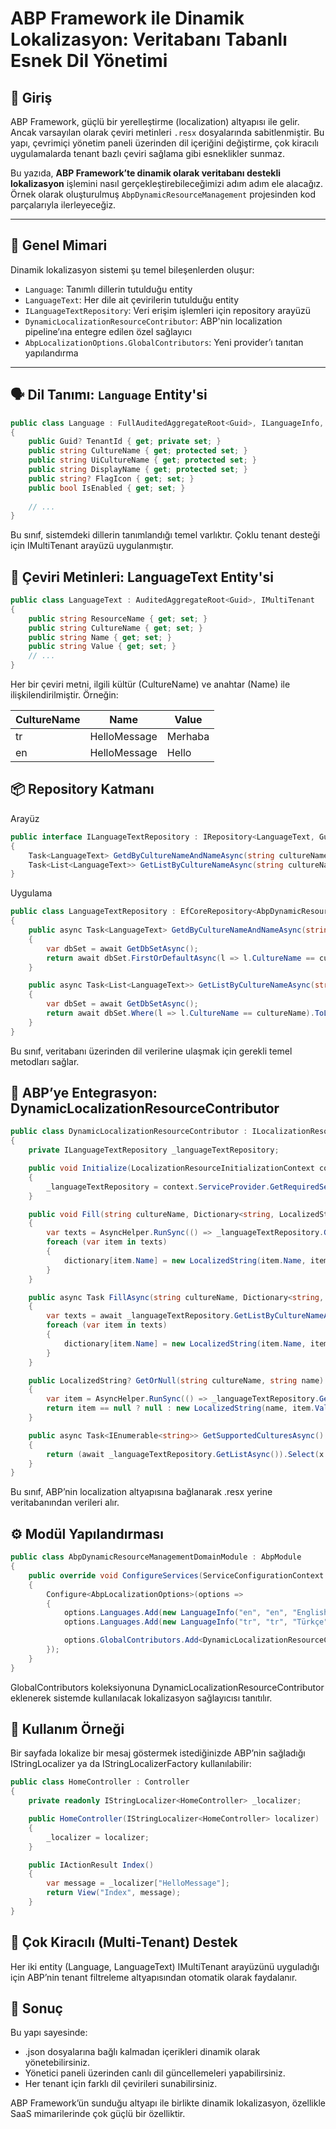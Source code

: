 # ABP Framework ile Dinamik Lokalizasyon: Veritabanı Tabanlı Esnek Dil Yönetimi

## 🎯 Giriş

ABP Framework, güçlü bir yerelleştirme (localization) altyapısı ile gelir. Ancak varsayılan olarak çeviri metinleri `.resx` dosyalarında sabitlenmiştir. Bu yapı, çevrimiçi yönetim paneli üzerinden dil içeriğini değiştirme, çok kiracılı uygulamalarda tenant bazlı çeviri sağlama gibi esneklikler sunmaz.

Bu yazıda, **ABP Framework’te dinamik olarak veritabanı destekli lokalizasyon** işlemini nasıl gerçekleştirebileceğimizi adım adım ele alacağız. Örnek olarak oluşturulmuş `AbpDynamicResourceManagement` projesinden kod parçalarıyla ilerleyeceğiz.

---

## 🧱 Genel Mimari

Dinamik lokalizasyon sistemi şu temel bileşenlerden oluşur:

- `Language`: Tanımlı dillerin tutulduğu entity
- `LanguageText`: Her dile ait çevirilerin tutulduğu entity
- `ILanguageTextRepository`: Veri erişim işlemleri için repository arayüzü
- `DynamicLocalizationResourceContributor`: ABP'nin localization pipeline’ına entegre edilen özel sağlayıcı
- `AbpLocalizationOptions.GlobalContributors`: Yeni provider’ı tanıtan yapılandırma

---

## 🗣️ Dil Tanımı: `Language` Entity'si

```csharp
public class Language : FullAuditedAggregateRoot<Guid>, ILanguageInfo, IMultiTenant
{
    public Guid? TenantId { get; private set; }
    public string CultureName { get; protected set; }
    public string UiCultureName { get; protected set; }
    public string DisplayName { get; protected set; }
    public string? FlagIcon { get; set; }
    public bool IsEnabled { get; set; }
    
    // ...
}
```
Bu sınıf, sistemdeki dillerin tanımlandığı temel varlıktır. Çoklu tenant desteği için IMultiTenant arayüzü uygulanmıştır.

## 📝 Çeviri Metinleri: LanguageText Entity'si

```csharp
public class LanguageText : AuditedAggregateRoot<Guid>, IMultiTenant
{
    public string ResourceName { get; set; }
    public string CultureName { get; set; }
    public string Name { get; set; }
    public string Value { get; set; }
    // ...
}
```

Her bir çeviri metni, ilgili kültür (CultureName) ve anahtar (Name) ile ilişkilendirilmiştir. Örneğin:

| CultureName | Name         | Value   |
| ----------- | ------------ | ------- |
| tr          | HelloMessage | Merhaba |
| en          | HelloMessage | Hello   |


## 📦 Repository Katmanı
Arayüz
```csharp
public interface ILanguageTextRepository : IRepository<LanguageText, Guid>
{
    Task<LanguageText> GetdByCultureNameAndNameAsync(string cultureName, string name);
    Task<List<LanguageText>> GetListByCultureNameAsync(string cultureName);
}
```

Uygulama
```csharp
public class LanguageTextRepository : EfCoreRepository<AbpDynamicResourceManagementDbContext, LanguageText, Guid>, ILanguageTextRepository
{
    public async Task<LanguageText> GetdByCultureNameAndNameAsync(string cultureName, string name)
    {
        var dbSet = await GetDbSetAsync();
        return await dbSet.FirstOrDefaultAsync(l => l.CultureName == cultureName && l.Name == name);
    }

    public async Task<List<LanguageText>> GetListByCultureNameAsync(string cultureName)
    {
        var dbSet = await GetDbSetAsync();
        return await dbSet.Where(l => l.CultureName == cultureName).ToListAsync();
    }
}
```
Bu sınıf, veritabanı üzerinden dil verilerine ulaşmak için gerekli temel metodları sağlar.

## 🧩 ABP’ye Entegrasyon: DynamicLocalizationResourceContributor
```csharp
public class DynamicLocalizationResourceContributor : ILocalizationResourceContributor
{
    private ILanguageTextRepository _languageTextRepository;

    public void Initialize(LocalizationResourceInitializationContext context)
    {
        _languageTextRepository = context.ServiceProvider.GetRequiredService<ILanguageTextRepository>();
    }

    public void Fill(string cultureName, Dictionary<string, LocalizedString> dictionary)
    {
        var texts = AsyncHelper.RunSync(() => _languageTextRepository.GetListByCultureNameAsync(cultureName));
        foreach (var item in texts)
        {
            dictionary[item.Name] = new LocalizedString(item.Name, item.Value);
        }
    }

    public async Task FillAsync(string cultureName, Dictionary<string, LocalizedString> dictionary)
    {
        var texts = await _languageTextRepository.GetListByCultureNameAsync(cultureName);
        foreach (var item in texts)
        {
            dictionary[item.Name] = new LocalizedString(item.Name, item.Value);
        }
    }

    public LocalizedString? GetOrNull(string cultureName, string name)
    {
        var item = AsyncHelper.RunSync(() => _languageTextRepository.GetdByCultureNameAndNameAsync(cultureName, name));
        return item == null ? null : new LocalizedString(name, item.Value);
    }

    public async Task<IEnumerable<string>> GetSupportedCulturesAsync()
    {
        return (await _languageTextRepository.GetListAsync()).Select(x => x.CultureName).Distinct();
    }
}
```

Bu sınıf, ABP’nin localization altyapısına bağlanarak .resx yerine veritabanından verileri alır.

## ⚙️ Modül Yapılandırması
```csharp
public class AbpDynamicResourceManagementDomainModule : AbpModule
{
    public override void ConfigureServices(ServiceConfigurationContext context)
    {
        Configure<AbpLocalizationOptions>(options =>
        {
            options.Languages.Add(new LanguageInfo("en", "en", "English"));
            options.Languages.Add(new LanguageInfo("tr", "tr", "Türkçe"));

            options.GlobalContributors.Add<DynamicLocalizationResourceContributor>();
        });
    }
}
```
GlobalContributors koleksiyonuna DynamicLocalizationResourceContributor eklenerek sistemde kullanılacak lokalizasyon sağlayıcısı tanıtılır.

## 🧪 Kullanım Örneği
Bir sayfada lokalize bir mesaj göstermek istediğinizde ABP’nin sağladığı IStringLocalizer<T> ya da IStringLocalizerFactory kullanılabilir:

```csharp
public class HomeController : Controller
{
    private readonly IStringLocalizer<HomeController> _localizer;

    public HomeController(IStringLocalizer<HomeController> localizer)
    {
        _localizer = localizer;
    }

    public IActionResult Index()
    {
        var message = _localizer["HelloMessage"];
        return View("Index", message);
    }
}
```

## 🧩 Çok Kiracılı (Multi-Tenant) Destek
Her iki entity (Language, LanguageText) IMultiTenant arayüzünü uyguladığı için ABP’nin tenant filtreleme altyapısından otomatik olarak faydalanır.

## 📌 Sonuç
Bu yapı sayesinde:
- .json dosyalarına bağlı kalmadan içerikleri dinamik olarak yönetebilirsiniz.
- Yönetici paneli üzerinden canlı dil güncellemeleri yapabilirsiniz.
- Her tenant için farklı dil çevirileri sunabilirsiniz.

ABP Framework’ün sunduğu altyapı ile birlikte dinamik lokalizasyon, özellikle SaaS mimarilerinde çok güçlü bir özelliktir.

